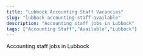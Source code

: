 ```yaml
---
title: "Lubbock Accounting Staff Vacancies"
slug: "lubbock-accounting-staff-available"
description: "Accounting staff jobs in Lubbock"
tags: ["Accounting Staff","Available","Lubbock"]
---
```


Accounting staff jobs in Lubbock
